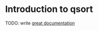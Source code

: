 # Introduction to qsort

TODO: write [great documentation](http://jacobian.org/writing/what-to-write/)
